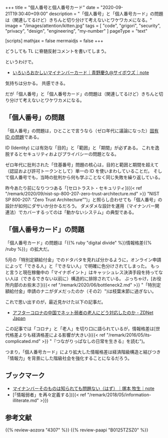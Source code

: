 +++
title = "個人番号と個人番号カード"
date =  "2020-09-21T19:30:40+09:00"
description = "「個人番号」と「個人番号カード」の問題は（関連してるけど）きちんと切り分けて考えないとワケワカメになる。"
image = "/images/attention/kitten.jpg"
tags = [ "code", "grigori", "security", "privacy", "design", "engineering", "my-number" ]
pageType = "text"

[scripts]
  mathjax = false
  mermaidjs = false
+++

どうしても TL に脊髄反射コメントを書いてしまう。

というわけで。

- [いろいろおかしいマイナンバーカード｜青野慶久@サイボウズ｜note](https://note.com/yoshiaono/n/n4cd37820faf0)

気持ちは分かる。
共感できる。

だが「個人番号」と「個人番号カード」の問題は（関連してるけど）きちんと切り分けて考えないとワケワカメになる。

## 「個人番号」の問題

「個人番号」の問題は，ひとことで言うなら（ゼロ年代に議論になった）[固有 ID の問題](http://www.hyuki.com/techinfo/uniqid.html "固有IDのシンプル・シナリオ")である。 

ID (Identity) には有効な「目的」と「範囲」と「期間」が必ずある。
これを逸脱するとセキュリティおよびプライバシーの問題となる。

ゼロ年代に批判された「住基番号」問題の核心は，目的と範囲と期間を超えて（認証および許可トークンとして）単一の ID を使いまわしていることだ。
そして個人番号でも，当時の批判から何も学ぶことなく同じ失敗を繰り返している。

昨今あたり前になりつつある「[セロトラスト・セキュリティ]({{< ref "/remark/2020/09/nist-sp-800-207-zero-trust-architecture.md" >}} "NIST SP 800-207: “Zero Trust Architecture”")」と照らし合わせても「個人番号」の設計が如何にダサいか分かるだろう。
ダメダメな設計を運用（マイナンバー関連法）でカバーするってのは「動かないシステム」の典型である。

## 「個人番号カード」の問題

「個人番号カード」の問題は「{{% ruby "digital divide" %}}情報格差{{% /ruby %}}」の拡大だ。

5月の「特別定額給付金」でのドタバタを見れば分かるように，オンライン申請によって「できる人」と「できない人」で明確に色分けされてしまった。
もっと言うと現在稼働中の「マイナポイント」はキャッシュレス決済手段を持ってない人は（できるできない以前に）構造的に排除されている。
ぶっちゃけ，[お役所内部のお些末さ]({{< ref "/remark/2020/06/bottleneck2.md" >}} "「特別定額給付金」申請のナニがダメだったのか（その2）")は枝葉末節に過ぎない。

これで思い出すのが，最近見かけた以下の記事だ。

- [アフターコロナの中国でネット弱者の老人にどう対応したのか - ZDNet Japan](https://japan.zdnet.com/article/35158575/)

この記事では「コロナ」と「老人」を切り口に語られているが，情報格差は[世代格差よりも経済格差による影響が大きい]({{< ref "/remark/2016/05/its-complicated.md" >}} "『つながりっぱなしの日常を生きる』を読む")。

つまり，「個人番号カード」により拡大した情報格差は経済階級構造と結びつき「情報力」を背景にした階級社会を強化することになるだろう。

## ブックマーク

- [マイナンバーそのものは知られても問題ない（はず）｜塚本 牧生｜note](https://note.com/tsukamoto/n/n290aa887cb52)
- [「情報弱者」を再々定義する]({{< ref "/remark/2018/05/information-illiterate.md" >}})

## 参考文献

{{% review-aozora "4307" %}} <!-- グリゴリの捕縛 -->
{{% review-paapi "B0125TZSZ0" %}} <!-- つながりっぱなしの日常を生きる -->
